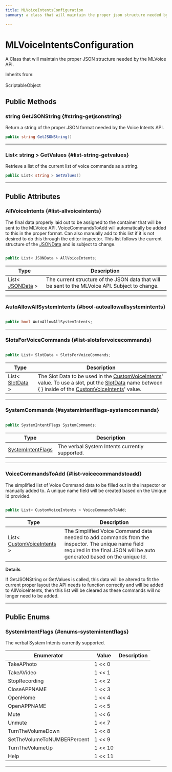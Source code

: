 ```yaml
---
title: MLVoiceIntentsConfiguration
summary: a class that will maintain the proper json structure needed by the mlvoice api. 

---
```


# MLVoiceIntentsConfiguration




A Class that will maintain the proper JSON structure needed by the MLVoice API.   


Inherits from: <br></br>ScriptableObject




## Public Methods

### string GetJSONString {#string-getjsonstring}

Return a string of the proper JSON format needed by the Voice Intents API. 

```csharp
public string GetJSONString()
```






-----------

### List&lt; string &gt; GetValues {#list-string-getvalues}

Retrieve a list of the current list of voice commands as a string. 

```csharp
public List< string > GetValues()
```






-----------

## Public Attributes

### AllVoiceIntents {#list-allvoiceintents}

The final data properly laid out to be assigned to the container that will be sent to the MLVoice API. VoiceCommandsToAdd will automatically be added to this in the proper format. Can also manually add to this list if it is not desired to do this through the editor inspector. This list follows the current structure of the [JSONData](/unity-api/api/Classes/MLVoiceIntentsConfiguration/MLVoiceIntentsConfiguration.JSONData.md) and is subject to change. 

```csharp

public List< JSONData > AllVoiceIntents;

```

| Type | Description  | 
|--|--|
| List&lt; [JSONData](/unity-api/api/Classes/MLVoiceIntentsConfiguration/MLVoiceIntentsConfiguration.JSONData.md) &gt; | The current structure of the JSON data that will be sent to the MLVoice API. Subject to change.  |





-----------

### AutoAllowAllSystemIntents {#bool-autoallowallsystemintents}

```csharp

public bool AutoAllowAllSystemIntents;

```






-----------

### SlotsForVoiceCommands {#list-slotsforvoicecommands}

```csharp

public List< SlotData > SlotsForVoiceCommands;

```

| Type | Description  | 
|--|--|
| List&lt; [SlotData](/unity-api/api/Classes/MLVoiceIntentsConfiguration/MLVoiceIntentsConfiguration.SlotData.md) &gt; | The Slot Data to be used in the [CustomVoiceIntents](/unity-api/api/Classes/MLVoiceIntentsConfiguration/MLVoiceIntentsConfiguration.CustomVoiceIntents.md)' value. To use a slot, put the [SlotData](/unity-api/api/Classes/MLVoiceIntentsConfiguration/MLVoiceIntentsConfiguration.SlotData.md) name between { } inside of the [CustomVoiceIntents](/unity-api/api/Classes/MLVoiceIntentsConfiguration/MLVoiceIntentsConfiguration.CustomVoiceIntents.md)' value.  |





-----------

### SystemCommands {#systemintentflags-systemcommands}

```csharp

public SystemIntentFlags SystemCommands;

```

| Type | Description  | 
|--|--|
| [SystemIntentFlags](/unity-api/api/Classes/MLVoiceIntentsConfiguration/MLVoiceIntentsConfiguration.md#enums-systemintentflags) | The verbal System Intents currently supported.  |





-----------

### VoiceCommandsToAdd {#list-voicecommandstoadd}

The simplified list of Voice Command data to be filled out in the inspector or manually added to. A unique name field will be created based on the Unique Id provided. 

```csharp

public List< CustomVoiceIntents > VoiceCommandsToAdd;

```

| Type | Description  | 
|--|--|
| List&lt; [CustomVoiceIntents](/unity-api/api/Classes/MLVoiceIntentsConfiguration/MLVoiceIntentsConfiguration.CustomVoiceIntents.md) &gt; | The Simplified Voice Command data needed to add commands from the inspector. The unique name field required in the final JSON will be auto generated based on the unique Id.  |

**Details**

If GetJSONString or GetValues is called, this data will be altered to fit the current proper layout the API needs to function correctly and will be added to AllVoiceIntents, then this list will be cleared as these commands will no longer need to be added. 





-----------

## Public Enums

### SystemIntentFlags {#enums-systemintentflags}

The verbal System Intents currently supported. 

| Enumerator | Value | Description |
| ---------- | ----- | ----------- |
| TakeAPhoto | 1 << 0|   |
| TakeAVideo | 1 << 1|   |
| StopRecording | 1 << 2|   |
| CloseAPPNAME | 1 << 3|   |
| OpenHome | 1 << 4|   |
| OpenAPPNAME | 1 << 5|   |
| Mute | 1 << 6|   |
| Unmute | 1 << 7|   |
| TurnTheVolumeDown | 1 << 8|   |
| SetTheVolumeToNUMBERPercent | 1 << 9|   |
| TurnTheVolumeUp | 1 << 10|   |
| Help | 1 << 11|   |








-----------

